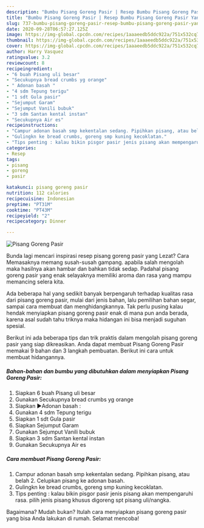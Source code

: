 ```yaml
---
description: "Bumbu Pisang Goreng Pasir | Resep Bumbu Pisang Goreng Pasir Yang Enak Dan Mudah"
title: "Bumbu Pisang Goreng Pasir | Resep Bumbu Pisang Goreng Pasir Yang Enak Dan Mudah"
slug: 737-bumbu-pisang-goreng-pasir-resep-bumbu-pisang-goreng-pasir-yang-enak-dan-mudah
date: 2020-09-28T06:57:27.125Z
image: https://img-global.cpcdn.com/recipes/1aaaeedb5ddc922a/751x532cq70/pisang-goreng-pasir-foto-resep-utama.jpg
thumbnail: https://img-global.cpcdn.com/recipes/1aaaeedb5ddc922a/751x532cq70/pisang-goreng-pasir-foto-resep-utama.jpg
cover: https://img-global.cpcdn.com/recipes/1aaaeedb5ddc922a/751x532cq70/pisang-goreng-pasir-foto-resep-utama.jpg
author: Harry Vasquez
ratingvalue: 3.2
reviewcount: 8
recipeingredient:
- "6 buah Pisang uli besar"
- "Secukupnya bread crumbs yg orange"
- " Adonan basah "
- "4 sdm Tepung terigu"
- "1 sdt Gula pasir"
- "Sejumput Garam"
- "Sejumput Vanili bubuk"
- "3 sdm Santan kental instan"
- "Secukupnya Air es"
recipeinstructions:
- "Campur adonan basah smp kekentalan sedang. Pipihkan pisang, atau belah 2. Celupkan pisang ke adonan basah."
- "Gulingkn ke bread crumbs, goreng smp kuning kecoklatan."
- "Tips penting : kalau bikin pisgor pasir jenis pisang akan mempengaruhi rasa. pilih jenis pisang khusus digoreng spt pisang uli/nangka."
categories:
- Resep
tags:
- pisang
- goreng
- pasir

katakunci: pisang goreng pasir 
nutrition: 112 calories
recipecuisine: Indonesian
preptime: "PT31M"
cooktime: "PT43M"
recipeyield: "2"
recipecategory: Dinner

---
```



![Pisang Goreng Pasir](https://img-global.cpcdn.com/recipes/1aaaeedb5ddc922a/751x532cq70/pisang-goreng-pasir-foto-resep-utama.jpg)

Bunda lagi mencari inspirasi resep pisang goreng pasir yang Lezat? Cara Memasaknya memang susah-susah gampang. apabila salah mengolah maka hasilnya akan hambar dan bahkan tidak sedap. Padahal pisang goreng pasir yang enak selayaknya memiliki aroma dan rasa yang mampu memancing selera kita.

Ada beberapa hal yang sedikit banyak berpengaruh terhadap kualitas rasa dari pisang goreng pasir, mulai dari jenis bahan, lalu pemilihan bahan segar, sampai cara membuat dan menghidangkannya. Tak perlu pusing kalau hendak menyiapkan pisang goreng pasir enak di mana pun anda berada, karena asal sudah tahu triknya maka hidangan ini bisa menjadi suguhan spesial.




Berikut ini ada beberapa tips dan trik praktis dalam mengolah pisang goreng pasir yang siap dikreasikan. Anda dapat membuat Pisang Goreng Pasir memakai 9 bahan dan 3 langkah pembuatan. Berikut ini cara untuk membuat hidangannya.

<!--inarticleads1-->

##### Bahan-bahan dan bumbu yang dibutuhkan dalam menyiapkan Pisang Goreng Pasir:

1. Siapkan 6 buah Pisang uli besar
1. Gunakan Secukupnya bread crumbs yg orange
1. Siapkan  ▶Adonan basah :
1. Gunakan 4 sdm Tepung terigu
1. Siapkan 1 sdt Gula pasir
1. Siapkan Sejumput Garam
1. Gunakan Sejumput Vanili bubuk
1. Siapkan 3 sdm Santan kental instan
1. Gunakan Secukupnya Air es




<!--inarticleads2-->

##### Cara membuat Pisang Goreng Pasir:

1. Campur adonan basah smp kekentalan sedang. Pipihkan pisang, atau belah 2. Celupkan pisang ke adonan basah.
1. Gulingkn ke bread crumbs, goreng smp kuning kecoklatan.
1. Tips penting : kalau bikin pisgor pasir jenis pisang akan mempengaruhi rasa. pilih jenis pisang khusus digoreng spt pisang uli/nangka.




Bagaimana? Mudah bukan? Itulah cara menyiapkan pisang goreng pasir yang bisa Anda lakukan di rumah. Selamat mencoba!
